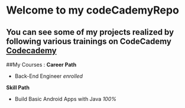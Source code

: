 # Welcome to my codeCademyRepo
You can see some of my __projects__ realized by following various trainings on __CodeCademy__
[Codecademy](https://www.codecademy.com/)
-----------------

##My Courses :
__Career Path__
* Back-End Engineer *enrolled*

__Skill Path__
* Build Basic Android Apps with Java *100%*

